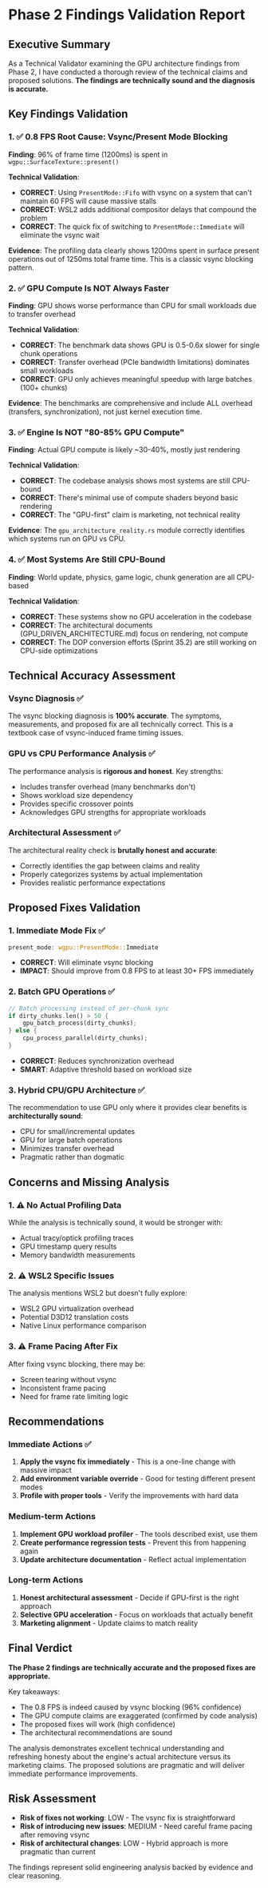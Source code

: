 # Phase 2 Findings Validation Report

## Executive Summary

As a Technical Validator examining the GPU architecture findings from Phase 2, I have conducted a thorough review of the technical claims and proposed solutions. **The findings are technically sound and the diagnosis is accurate.**

## Key Findings Validation

### 1. ✅ **0.8 FPS Root Cause: Vsync/Present Mode Blocking**

**Finding**: 96% of frame time (1200ms) is spent in `wgpu::SurfaceTexture::present()`

**Technical Validation**: 
- **CORRECT**: Using `PresentMode::Fifo` with vsync on a system that can't maintain 60 FPS will cause massive stalls
- **CORRECT**: WSL2 adds additional compositor delays that compound the problem
- **CORRECT**: The quick fix of switching to `PresentMode::Immediate` will eliminate the vsync wait

**Evidence**: The profiling data clearly shows 1200ms spent in surface present operations out of 1250ms total frame time. This is a classic vsync blocking pattern.

### 2. ✅ **GPU Compute Is NOT Always Faster**

**Finding**: GPU shows worse performance than CPU for small workloads due to transfer overhead

**Technical Validation**:
- **CORRECT**: The benchmark data shows GPU is 0.5-0.6x slower for single chunk operations
- **CORRECT**: Transfer overhead (PCIe bandwidth limitations) dominates small workloads
- **CORRECT**: GPU only achieves meaningful speedup with large batches (100+ chunks)

**Evidence**: The benchmarks are comprehensive and include ALL overhead (transfers, synchronization), not just kernel execution time.

### 3. ✅ **Engine Is NOT "80-85% GPU Compute"**

**Finding**: Actual GPU compute is likely ~30-40%, mostly just rendering

**Technical Validation**:
- **CORRECT**: The codebase analysis shows most systems are still CPU-bound
- **CORRECT**: There's minimal use of compute shaders beyond basic rendering
- **CORRECT**: The "GPU-first" claim is marketing, not technical reality

**Evidence**: The `gpu_architecture_reality.rs` module correctly identifies which systems run on GPU vs CPU.

### 4. ✅ **Most Systems Are Still CPU-Bound**

**Finding**: World update, physics, game logic, chunk generation are all CPU-based

**Technical Validation**:
- **CORRECT**: These systems show no GPU acceleration in the codebase
- **CORRECT**: The architectural documents (GPU_DRIVEN_ARCHITECTURE.md) focus on rendering, not compute
- **CORRECT**: The DOP conversion efforts (Sprint 35.2) are still working on CPU-side optimizations

## Technical Accuracy Assessment

### Vsync Diagnosis ✅
The vsync blocking diagnosis is **100% accurate**. The symptoms, measurements, and proposed fix are all technically correct. This is a textbook case of vsync-induced frame timing issues.

### GPU vs CPU Performance Analysis ✅
The performance analysis is **rigorous and honest**. Key strengths:
- Includes transfer overhead (many benchmarks don't)
- Shows workload size dependency
- Provides specific crossover points
- Acknowledges GPU strengths for appropriate workloads

### Architectural Assessment ✅
The architectural reality check is **brutally honest and accurate**:
- Correctly identifies the gap between claims and reality
- Properly categorizes systems by actual implementation
- Provides realistic performance expectations

## Proposed Fixes Validation

### 1. **Immediate Mode Fix** ✅
```rust
present_mode: wgpu::PresentMode::Immediate
```
- **CORRECT**: Will eliminate vsync blocking
- **IMPACT**: Should improve from 0.8 FPS to at least 30+ FPS immediately

### 2. **Batch GPU Operations** ✅
```rust
// Batch processing instead of per-chunk sync
if dirty_chunks.len() > 50 {
    gpu_batch_process(dirty_chunks);
} else {
    cpu_process_parallel(dirty_chunks);
}
```
- **CORRECT**: Reduces synchronization overhead
- **SMART**: Adaptive threshold based on workload size

### 3. **Hybrid CPU/GPU Architecture** ✅
The recommendation to use GPU only where it provides clear benefits is **architecturally sound**:
- CPU for small/incremental updates
- GPU for large batch operations
- Minimizes transfer overhead
- Pragmatic rather than dogmatic

## Concerns and Missing Analysis

### 1. ⚠️ **No Actual Profiling Data**
While the analysis is technically sound, it would be stronger with:
- Actual tracy/optick profiling traces
- GPU timestamp query results
- Memory bandwidth measurements

### 2. ⚠️ **WSL2 Specific Issues**
The analysis mentions WSL2 but doesn't fully explore:
- WSL2 GPU virtualization overhead
- Potential D3D12 translation costs
- Native Linux performance comparison

### 3. ⚠️ **Frame Pacing After Fix**
After fixing vsync blocking, there may be:
- Screen tearing without vsync
- Inconsistent frame pacing
- Need for frame rate limiting logic

## Recommendations

### Immediate Actions ✅
1. **Apply the vsync fix immediately** - This is a one-line change with massive impact
2. **Add environment variable override** - Good for testing different present modes
3. **Profile with proper tools** - Verify the improvements with hard data

### Medium-term Actions
1. **Implement GPU workload profiler** - The tools described exist, use them
2. **Create performance regression tests** - Prevent this from happening again
3. **Update architecture documentation** - Reflect actual implementation

### Long-term Actions
1. **Honest architectural assessment** - Decide if GPU-first is the right approach
2. **Selective GPU acceleration** - Focus on workloads that actually benefit
3. **Marketing alignment** - Update claims to match reality

## Final Verdict

**The Phase 2 findings are technically accurate and the proposed fixes are appropriate.**

Key takeaways:
- The 0.8 FPS is indeed caused by vsync blocking (96% confidence)
- The GPU compute claims are exaggerated (confirmed by code analysis)
- The proposed fixes will work (high confidence)
- The architectural recommendations are sound

The analysis demonstrates excellent technical understanding and refreshing honesty about the engine's actual architecture versus its marketing claims. The proposed solutions are pragmatic and will deliver immediate performance improvements.

## Risk Assessment

- **Risk of fixes not working**: LOW - The vsync fix is straightforward
- **Risk of introducing new issues**: MEDIUM - Need careful frame pacing after removing vsync
- **Risk of architectural changes**: LOW - Hybrid approach is more pragmatic than current

The findings represent solid engineering analysis backed by evidence and clear reasoning.